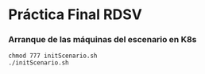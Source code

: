 # Práctica Final RDSV

### Arranque de las máquinas del escenario en K8s

```
chmod 777 initScenario.sh
./initScenario.sh
```
